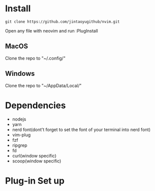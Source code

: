 # Install
```
git clone https://github.com/jintaoyugithub/nvim.git
```
Open any file with neovim and run :PlugInstall

## MacOS

Clone the repo to "~/.config/"

## Windows

Clone the repo to "~/AppData/Local/"

# Dependencies

* nodejs
* yarn
* nerd font(dont't forget to set the font of your terminal into nerd font)
* vim-plug
* fzf
* ripgrep
* fd
* curl(window specific)
* scoop(window specific)

# Plug-in Set up

